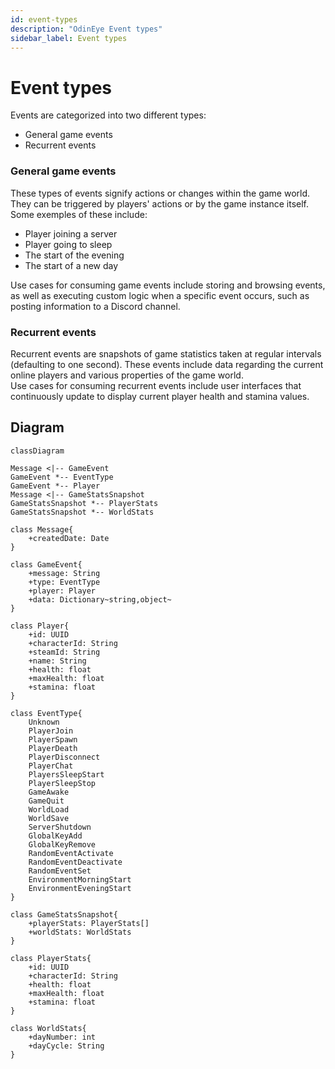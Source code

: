 ```yaml
---
id: event-types
description: "OdinEye Event types"
sidebar_label: Event types
---
```


# Event types

Events are categorized into two different types:

- General game events
- Recurrent events

### General game events

These types of events signify actions or changes within the game world. They can be triggered by players' actions or by the game instance itself.
Some exemples of these include:
- Player joining a server
- Player going to sleep
- The start of the evening
- The start of a new day


Use cases for consuming game events include storing and browsing events, as well as executing custom logic when a specific event occurs, such as posting information to a Discord channel.

### Recurrent events

Recurrent events are snapshots of game statistics taken at regular intervals (defaulting to one second). These events include data regarding the current online players and various properties of the game world.  
Use cases for consuming recurrent events include user interfaces that continuously update to display current player health and stamina values.

## Diagram

```mermaid
classDiagram

Message <|-- GameEvent
GameEvent *-- EventType
GameEvent *-- Player
Message <|-- GameStatsSnapshot
GameStatsSnapshot *-- PlayerStats
GameStatsSnapshot *-- WorldStats

class Message{
    +createdDate: Date
}

class GameEvent{
    +message: String
    +type: EventType
    +player: Player
    +data: Dictionary~string,object~
}

class Player{
    +id: UUID
    +characterId: String
    +steamId: String
    +name: String
    +health: float
    +maxHealth: float
    +stamina: float
}

class EventType{
    Unknown
    PlayerJoin
    PlayerSpawn
    PlayerDeath
    PlayerDisconnect
    PlayerChat
    PlayersSleepStart
    PlayerSleepStop
    GameAwake
    GameQuit
    WorldLoad
    WorldSave
    ServerShutdown
    GlobalKeyAdd
    GlobalKeyRemove
    RandomEventActivate
    RandomEventDeactivate
    RandomEventSet
    EnvironmentMorningStart
    EnvironmentEveningStart
}

class GameStatsSnapshot{
    +playerStats: PlayerStats[]
    +worldStats: WorldStats
}

class PlayerStats{
    +id: UUID
    +characterId: String
    +health: float
    +maxHealth: float
    +stamina: float
}

class WorldStats{
    +dayNumber: int
    +dayCycle: String
}
```